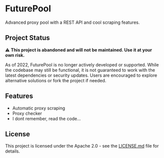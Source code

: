 # FuturePool

Advanced proxy pool with a REST API and cool scraping features.

## Project Status

⚠️ **This project is abandoned and will not be maintained. Use it at your own risk.**

As of 2022, FuturePool is no longer actively developed or supported. While the codebase may still be functional, it is not guaranteed to work with the latest dependencies or security updates. Users are encouraged to explore alternative solutions or fork the project if needed.

## Features

- Automatic proxy scraping
- Proxy checker
- I dont remember, read the code...

## License

This project is licensed under the Apache 2.0 - see the [LICENSE.md](LICENSE.md) file for details.
